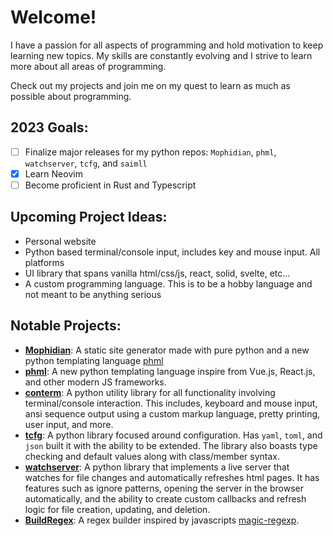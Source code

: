# Welcome!

I have a passion for all aspects of programming and hold motivation to keep learning new topics. My skills are constantly evolving and I strive to learn more about all areas of programming.

Check out my projects and join me on my quest to learn as much as possible about programming.

## 2023 Goals:
- [ ] Finalize major releases for my python repos: `Mophidian`, `phml`, `watchserver`, `tcfg`, and `saimll`
- [x] Learn Neovim
- [ ] Become proficient in Rust and Typescript

## Upcoming Project Ideas:
- Personal website
- Python based terminal/console input, includes key and mouse input. All platforms
- UI library that spans vanilla html/css/js, react, solid, svelte, etc...
- A custom programming language. This is to be a hobby language and not meant to be anything serious

## Notable Projects:
- [**Mophidian**](https://github.com/Tired-Fox/Mophidian): A static site generator made with pure python and a new python templating language [phml](https://github.com/Tired-Fox/phml)
- [**phml**](https://github.com/Tired-Fox/phml): A new python templating language inspire from Vue.js, React.js, and other modern JS frameworks.
- [**conterm**](https://github.com/Tired-Fox/conter): A python utility library for all functionality involving terminal/console interaction. This includes, keyboard and mouse input, ansi sequence output using a custom markup language, pretty printing, user input, and more.
- [**tcfg**](https://github.com/Tired-Fox/tcfg): A python library focused around configuration. Has `yaml`, `toml`, and `json` built it with the ability to be extended. The library also boasts type checking and default values along with class/member syntax.
- [**watchserver**](https://github.com/Tired-Fox/watchserver): A python library that implements a live server that watches for file changes and automatically refreshes html pages. It has features such as ignore patterns, opening the server in the browser automatically, and the ability to create custom callbacks and refresh logic for file creation, updating, and deletion.
- [**BuildRegex**](https://github.com/Tired-Fox/BuildRegex): A regex builder inspired by javascripts [magic-regexp](https://github.com/danielroe/magic-regexp).
